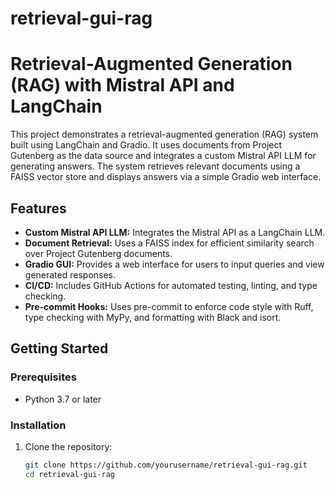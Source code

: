 # retrieval-gui-rag
# Retrieval-Augmented Generation (RAG) with Mistral API and LangChain

This project demonstrates a retrieval-augmented generation (RAG) system built using LangChain and Gradio. It uses documents from Project Gutenberg as the data source and integrates a custom Mistral API LLM for generating answers. The system retrieves relevant documents using a FAISS vector store and displays answers via a simple Gradio web interface.

## Features

- **Custom Mistral API LLM:** Integrates the Mistral API as a LangChain LLM.
- **Document Retrieval:** Uses a FAISS index for efficient similarity search over Project Gutenberg documents.
- **Gradio GUI:** Provides a web interface for users to input queries and view generated responses.
- **CI/CD:** Includes GitHub Actions for automated testing, linting, and type checking.
- **Pre-commit Hooks:** Uses pre-commit to enforce code style with Ruff, type checking with MyPy, and formatting with Black and isort.

## Getting Started

### Prerequisites

- Python 3.7 or later

### Installation

1. Clone the repository:

   ```bash
   git clone https://github.com/yourusername/retrieval-gui-rag.git
   cd retrieval-gui-rag
